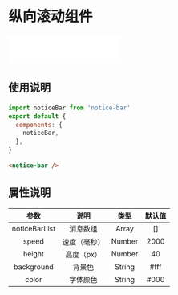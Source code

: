 # 纵向滚动组件

![example](https://github.com/CitizenChaos/notice-bar/blob/master/src/assets/example.gif)

## 使用说明

```js
import noticeBar from 'notice-bar'
export default {
  components: {
    noticeBar,
  },
}
```

```html
<notice-bar />
```

## 属性说明

|     参数      |     说明     |  类型  | 默认值 |
| :-----------: | :----------: | :----: | :----: |
| noticeBarList |   消息数组   | Array  |   []   |
|     speed     | 速度（毫秒） | Number |  2000  |
|    height     |  高度（px）  | Number |   40   |
|  background   |    背景色    | String |  #fff  |
|     color     |   字体颜色   | String |  #000  |
